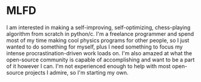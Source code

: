 # MLFD
I am interested in making a self-improving, self-optimizing, chess-playing algorithm from scratch in python/c. I'm a freelance programmer and spend most of my time making cool physics programs for other people, so I just wanted to do something for myself, plus I need something to focus my intense procrastination-driven work loads on. I'm also amazed at what the open-source community is capable of accomplishing and want to be a part of it however I can. I'm not experienced enough to help with most open-source projects I admire, so I'm starting my own.

